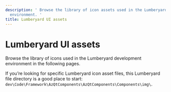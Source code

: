 ```yaml
---
description: ' Browse the library of icon assets used in the Lumberyard UI 2.0 development
  environment. '
title: Lumberyard UI assets
---
```

# Lumberyard UI assets<a name="uidev-asset-intro"></a>

Browse the library of icons used in the Lumberyard development environment in the following pages\.

If you’re looking for specific Lumberyard icon asset files, this Lumberyard file directory is a good place to start: `dev\Code\Framework\AzQtComponents\AzQtComponents\Components\img\`\.
